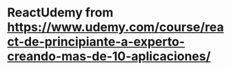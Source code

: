 # ReactUdemy from https://www.udemy.com/course/react-de-principiante-a-experto-creando-mas-de-10-aplicaciones/
